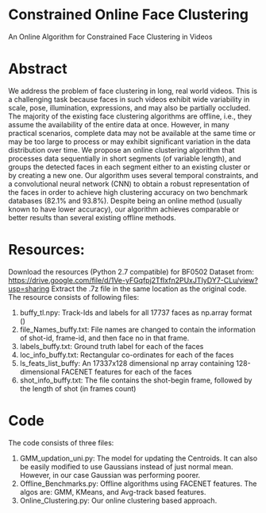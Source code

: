 # Constrained Online Face Clustering
An Online Algorithm for Constrained Face Clustering in Videos

# Abstract
We address the problem of face clustering in long, real world videos. This is a challenging task because faces in such videos exhibit wide variability in scale, pose, illumination, expressions, and may also be partially occluded. The majority of the existing face clustering algorithms are offline, i.e., they assume the availability of the entire data at once. However, in many practical scenarios, complete data may not be available at the same time or may be too large to process or may exhibit significant variation in the data distribution over time. We propose an online clustering algorithm that processes data sequentially in short segments (of variable length), and groups the detected faces in each segment either to an existing cluster or by creating a new one. Our algorithm uses several temporal constraints, and a convolutional neural network (CNN) to obtain a robust representation of the faces in order to achieve high clustering accuracy on two benchmark databases (82.1% and 93.8%). Despite being an online method (usually known to have lower accuracy), our algorithm achieves comparable or better results than several existing offline methods.

# Resources:
Download the resources (Python 2.7 compatible) for BF0502 Dataset from: https://drive.google.com/file/d/1Ve-yFGqfpj2TfIxfn2PUxJTIyDY7-CLu/view?usp=sharing
Extract the .7z file in the same location as the original code. The resource consists of following files:
1) buffy_tl.npy: Track-Ids and labels for all 17737 faces as np.array format ()
2) file_Names_buffy.txt: File names are changed to contain the information of shot-id, frame-id, and then face no in that frame.
3) labels_buffy.txt: Ground truth label for each of the faces
4) loc_info_buffy.txt: Rectangular co-ordinates for each of the faces
5) ls_feats_list_buffy: An 17337x128 dimensional np array containing 128-dimensional FACENET features for each of the faces
6) shot_info_buffy.txt: The file contains the shot-begin frame, followed by the length of shot (in frames count)


# Code
The code consists of three files:
1) GMM_updation_uni.py: The model for updating the Centroids. It can also be easily modified to use Gaussians instead of just normal mean. However, in our case Gaussian was performing poorer. 
2) Offline_Benchmarks.py: Offline algorithms using FACENET features. The algos are: GMM, KMeans, and Avg-track based features.
3) Online_Clustering.py: Our online clustering based approach.
